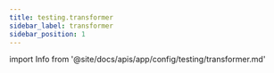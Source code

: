 ```yaml
---
title: testing.transformer
sidebar_label: transformer
sidebar_position: 1
---
```


import Info from '@site/docs/apis/app/config/testing/transformer.md'

<Info />
